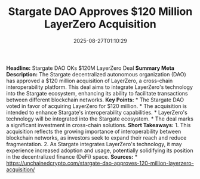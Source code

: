 ﻿---
title: "Stargate DAO Approves $120 Million LayerZero Acquisition"
date: "2025-08-27T01:10:29"
category: "Markets"
summary: ""
slug: "stargate dao approves 120 million layerzero acquisition"
source_urls:
  - "https://unchainedcrypto.com/stargate-dao-approves-120-million-layerzero-acquisition/"
seo:
  title: "Stargate DAO Approves $120 Million LayerZero Acquisition | Hash n Hedge"
  description: ""
  keywords: ["news", "markets", "brief"]
---
**Headline:** Stargate DAO OKs $120M LayerZero Deal  **Summary Meta Description:** The Stargate decentralized autonomous organization (DAO) has approved a $120 million acquisition of LayerZero, a cross-chain interoperability platform. This deal aims to integrate LayerZero's technology into the Stargate ecosystem, enhancing its ability to facilitate transactions between different blockchain networks.  **Key Points:**  * The Stargate DAO voted in favor of acquiring LayerZero for $120 million. * The acquisition is intended to enhance Stargate's interoperability capabilities. * LayerZero's technology will be integrated into the Stargate ecosystem. * The deal marks a significant investment in cross-chain solutions.  **Short Takeaways:**  1. This acquisition reflects the growing importance of interoperability between blockchain networks, as investors seek to expand their reach and reduce fragmentation. 2. As Stargate integrates LayerZero's technology, it may experience increased adoption and usage, potentially solidifying its position in the decentralized finance (DeFi) space.  **Sources:**  * https://unchainedcrypto.com/stargate-dao-approves-120-million-layerzero-acquisition/ 
